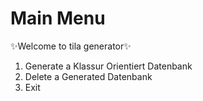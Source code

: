 # Main Menu

✨Welcome to tila generator✨

1. Generate a Klassur Orientiert Datenbank
2. Delete a Generated Datenbank
3. Exit
